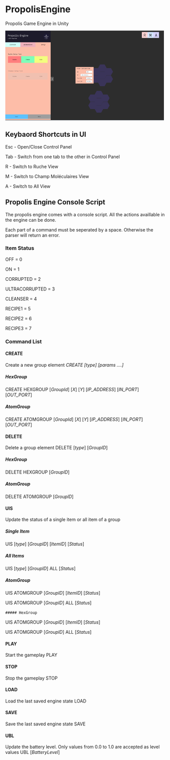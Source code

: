 # PropolisEngine

Propolis Game Engine in Unity

![alt text](https://github.com/ProjetPropolis/PropolisEngine/blob/master/UI.png?raw=true)

## Keybaord Shortcuts in UI

Esc - Open/Close Control Panel

Tab - Switch from one tab to the other in Control Panel

R - Switch to Ruche View

M - Switch to Champ Moléculaires View

A - Switch to All View

## Propolis Engine Console Script

The propolis engine comes with a console script. All the actions availlable in the engine can be done.

Each part of a command must be seperated by a space. Otherwise the parser will return an error.

### Item Status ###

OFF = 0

ON =  1

CORRUPTED = 2

ULTRACORRUPTED = 3

CLEANSER = 4

RECIPE1 = 5

RECIPE2 = 6

RECIPE3 = 7


### Command List


#### CREATE
  
  Create a new group element
  *CREATE [type] [params ....]*
  
  ##### HexGroup
  
  CREATE HEXGROUP [*GroupId*] [*X*] [*Y*] [*IP_ADDRESS*] [*IN_PORT*] [*OUT_PORT*]
  
  ##### AtomGroup
  
  CREATE ATOMGROUP [*GroupId*] [*X*] [*Y*] [*IP_ADDRESS*] [*IN_PORT*] [*OUT_PORT*]
  
#### DELETE
  
  Delete a group element
  DELETE [*type*] [*GroupID*]
  
  ##### HexGroup
  
  DELETE HEXGROUP [*GroupID*]
  
  ##### AtomGroup
  
  DELETE ATOMGROUP [*GroupID*]
  
#### UIS
  
  Update the status of a single item or all item of a group
  
  ##### Single Item
  
  UIS [*type*] [*GroupID*] [*ItemID*] [*Status*]
  
  ##### All Items
  
  UIS [*type*] [*GroupID*] ALL [*Status*]
  
  ##### AtomGroup
  
  UIS ATOMGROUP [*GroupID*] [*ItemID*] [*Status*] 
  
  UIS ATOMGROUP [*GroupID*] ALL [*Status*] 
  
    ##### HexGroup
  
  UIS ATOMGROUP [*GroupID*] [*ItemID*] [*Status*] 
  
  UIS ATOMGROUP [*GroupID*] ALL [*Status*]
  
#### PLAY
Start the gameplay
PLAY
  
#### STOP
Stop the gameplay
STOP

#### LOAD
Load the last saved engine state
LOAD
  
#### SAVE
Save the last saved engine state
SAVE

#### UBL
Update the battery level. Only values from 0.0 to 1.0 are accepted as level values
UBL [*BatteryLevel*]

  
